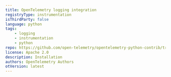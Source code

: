 ```yaml
---
title: OpenTelemetry logging integration
registryType: instrumentation
isThirdParty: false
language: python
tags:
    - logging
    - instrumentation
    - python
repo: https://github.com/open-telemetry/opentelemetry-python-contrib/tree/main/instrumentation/opentelemetry-instrumentation-logging
license: Apache 2.0
description: Installation
authors: OpenTelemetry Authors
otVersion: latest
---
```

